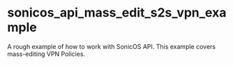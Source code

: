 # sonicos_api_mass_edit_s2s_vpn_example
A rough example of how to work with SonicOS API. This example covers mass-editing VPN Policies.
